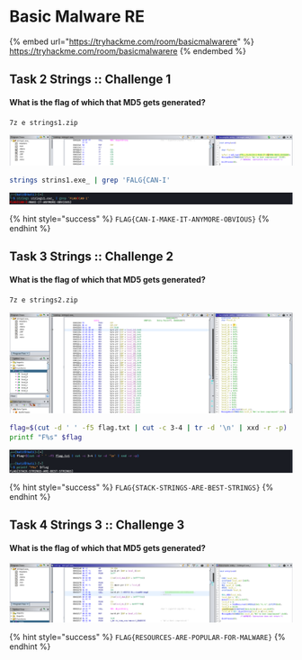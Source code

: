 # Basic Malware RE

{% embed url="https://tryhackme.com/room/basicmalwarere" %}
https://tryhackme.com/room/basicmalwarere
{% endembed %}

## Task 2 Strings :: Challenge 1

#### What is the flag of which that MD5 gets generated?

```bash
7z e strings1.zip
```

![](<../../.gitbook/assets/Screenshot from 2022-04-22 06-04-45.png>)

```bash
strings strins1.exe_ | grep 'FALG{CAN-I'
```

![](<../../.gitbook/assets/Screenshot from 2022-04-22 06-06-51.png>)

{% hint style="success" %}
`FLAG{CAN-I-MAKE-IT-ANYMORE-OBVIOUS}`
{% endhint %}

## Task 3 Strings :: Challenge 2

#### What is the flag of which that MD5 gets generated?

```bash
7z e strings2.zip
```

![](<../../.gitbook/assets/Screenshot from 2022-04-22 06-10-10.png>)

```bash
flag=$(cut -d ' ' -f5 flag.txt | cut -c 3-4 | tr -d '\n' | xxd -r -p)
printf "F%s" $flag
```

![](<../../.gitbook/assets/Screenshot from 2022-04-22 06-18-23.png>)

{% hint style="success" %}
`FLAG{STACK-STRINGS-ARE-BEST-STRINGS}`
{% endhint %}

## Task 4 Strings 3 :: Challenge 3

#### What is the flag of which that MD5 gets generated?

![](<../../.gitbook/assets/Screenshot from 2022-04-22 06-25-47.png>)

{% hint style="success" %}
`FLAG{RESOURCES-ARE-POPULAR-FOR-MALWARE}`
{% endhint %}
